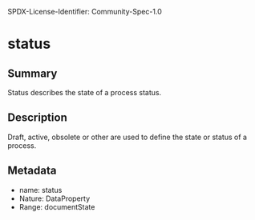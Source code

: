 SPDX-License-Identifier: Community-Spec-1.0

# status

## Summary

Status describes the state of a process status. 

## Description

Draft, active, obsolete or other are used to define the state or status of a process.

## Metadata

- name: status
- Nature: DataProperty
- Range: documentState
